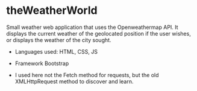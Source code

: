 # theWeatherWorld

Small weather web application that uses the Openweathermap API.
It displays the current weather of the geolocated position if the user wishes, or displays the weather of the city sought.

- Languages used: HTML, CSS, JS
- Framework Bootstrap

- I used here not the Fetch method for requests, but the old XMLHttpRequest method
  to discover and learn.
